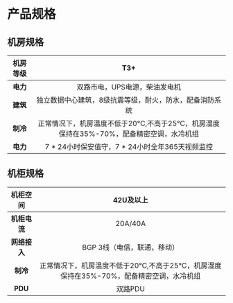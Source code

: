 # 产品规格
## 机房规格

机房等级|T3+
:---:|:---:
**电力**|双路市电，UPS电源，柴油发电机
**建筑**|独立数据中心建筑，8级抗震等级，耐火，防水，配备消防系统
**制冷**|正常情况下，机房温度不低于20℃,不高于25℃，机房湿度保持在35%-70%，配备精密空调，水冷机组
**电力**|7 * 24小时保安值守，7 * 24小时全年365天视频监控

## 机柜规格

机柜空间|42U及以上
:---:|:---:
**机柜电流**|20A/40A
**网络接入**|BGP 3线（电信，联通，移动）
**制冷**|正常情况下，机房温度不低于20℃,不高于25℃，机房湿度保持在35%-70%，配备精密空调，水冷机组
**PDU**|双路PDU
